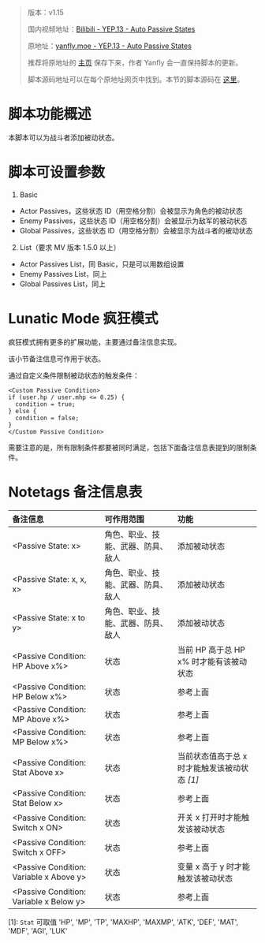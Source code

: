 > 版本：v1.15
>
> 国内视频地址：[Bilibili - YEP.13 - Auto Passive States](https://www.bilibili.com/video/av3174787/#page=18)
>
> 原地址：[yanfly.moe - YEP.13 - Auto Passive States](http://yanfly.moe/2015/10/17/yep-13-auto-passive-states/)
> 
> 推荐将原地址的 [主页](http://yanfly.moe/yep/) 保存下来，作者 Yanfly 会一直保持脚本的更新。
> 
> 脚本源码地址可以在每个原地址网页中找到。本节的脚本源码在 [这里](https://www.dropbox.com/s/k74ewzi0u022jb0/YEP_AutoPassiveStates.js?dl=0)。

# 脚本功能概述

本脚本可以为战斗者添加被动状态。

# 脚本可设置参数

1. Basic

- Actor Passives，这些状态 ID（用空格分割）会被显示为角色的被动状态
- Enemy Passives，这些状态 ID（用空格分割）会被显示为敌军的被动状态
- Global Passives，这些状态 ID（用空格分割）会被显示为战斗者的被动状态

2. List（要求 MV 版本 1.5.0 以上）

- Actor Passives List，同 Basic，只是可以用数组设置
- Enemy Passives List，同上
- Global Passives List，同上

# Lunatic Mode 疯狂模式

疯狂模式拥有更多的扩展功能，主要通过备注信息实现。

该小节备注信息可作用于状态。

通过自定义条件限制被动状态的触发条件：

```
<Custom Passive Condition>
if (user.hp / user.mhp <= 0.25) {
  condition = true;
} else {
  condition = false;
}
</Custom Passive Condition>
```

需要注意的是，所有限制条件都要被同时满足，包括下面备注信息表提到的限制条件。

# Notetags 备注信息表

备注信息|可作用范围|功能
:-|:-|:-
&lt;Passive State: x>|角色、职业、技能、武器、防具、敌人|添加被动状态
&lt;Passive State: x, x, x>|角色、职业、技能、武器、防具、敌人|添加被动状态
&lt;Passive State: x to y>|角色、职业、技能、武器、防具、敌人|添加被动状态
&lt;Passive Condition: HP Above x%>|状态|当前 HP 高于总 HP x% 时才能有该被动状态
&lt;Passive Condition: HP Below x%>|状态|参考上面
&lt;Passive Condition: MP Above x%>|状态|参考上面
&lt;Passive Condition: MP Below x%>|状态|参考上面
&lt;Passive Condition: Stat Above x>|状态|当前状态值高于总 x 时才能触发该被动状态 *[1]*
&lt;Passive Condition: Stat Below x>|状态|参考上面
&lt;Passive Condition: Switch x ON>|状态|开关 x 打开时才能触发该被动状态
&lt;Passive Condition: Switch x OFF>|状态|参考上面
&lt;Passive Condition: Variable x Above y>|状态|变量 x 高于 y 时才能触发该被动状态
&lt;Passive Condition: Variable x Below y>|状态|参考上面

\[1]: `Stat` 可取值 'HP', 'MP', 'TP', 'MAXHP', 'MAXMP', 'ATK', 'DEF', 'MAT', 'MDF', 'AGI', 'LUK'

